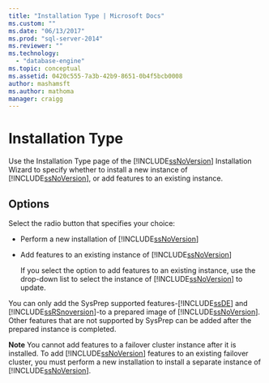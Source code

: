 ```yaml
---
title: "Installation Type | Microsoft Docs"
ms.custom: ""
ms.date: "06/13/2017"
ms.prod: "sql-server-2014"
ms.reviewer: ""
ms.technology: 
  - "database-engine"
ms.topic: conceptual
ms.assetid: 0420c555-7a3b-42b9-8651-0b4f5bcb0008
author: mashamsft
ms.author: mathoma
manager: craigg
---
```

# Installation Type
  Use the Installation Type page of the [!INCLUDE[ssNoVersion](../../includes/ssnoversion-md.md)] Installation Wizard to specify whether to install a new instance of [!INCLUDE[ssNoVersion](../../includes/ssnoversion-md.md)], or add features to an existing instance.  
  
## Options  
 Select the radio button that specifies your choice:  
  
-   Perform a new installation of [!INCLUDE[ssNoVersion](../../includes/ssnoversion-md.md)]  
  
-   Add features to an existing instance of [!INCLUDE[ssNoVersion](../../includes/ssnoversion-md.md)]  
  
     If you select the option to add features to an existing instance, use the drop-down list to select the instance of [!INCLUDE[ssNoVersion](../../includes/ssnoversion-md.md)] to update.  
  
 You can only add the SysPrep supported features-[!INCLUDE[ssDE](../../includes/ssde-md.md)] and [!INCLUDE[ssRSnoversion](../../includes/ssrsnoversion-md.md)]-to a prepared image of [!INCLUDE[ssNoVersion](../../includes/ssnoversion-md.md)]. Other features that are not supported by SysPrep can be added after the prepared instance is completed.  
  
 **Note** You cannot add features to a failover cluster instance after it is installed. To add [!INCLUDE[ssNoVersion](../../includes/ssnoversion-md.md)] features to an existing failover cluster, you must perform a new installation to install a separate instance of [!INCLUDE[ssNoVersion](../../includes/ssnoversion-md.md)].  
  
  
